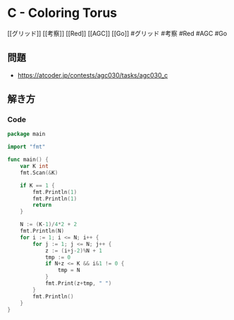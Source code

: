 # C - Coloring Torus
[[グリッド]] [[考察]] [[Red]] [[AGC]] [[Go]]
#グリッド #考察 #Red #AGC #Go 

## 問題
- https://atcoder.jp/contests/agc030/tasks/agc030_c

## 解き方
### Code
```go
package main

import "fmt"

func main() {
	var K int
	fmt.Scan(&K)

	if K == 1 {
		fmt.Println(1)
		fmt.Println(1)
		return
	}

	N := (K-1)/4*2 + 2
	fmt.Println(N)
	for i := 1; i <= N; i++ {
		for j := 1; j <= N; j++ {
			z := (i+j-2)%N + 1
			tmp := 0
			if N+z <= K && i&1 != 0 {
				tmp = N
			}
			fmt.Print(z+tmp, " ")
		}
		fmt.Println()
	}
}
```